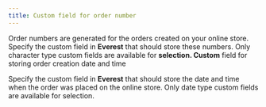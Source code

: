 ```yaml
---
title: Custom field for order number
---
```



Order numbers are generated for the orders created on your online store.  Specify the custom field in **Everest**  that should store these numbers. Only character type custom fields are  available for **selection. Custom**  field for storing order creation date and time


Specify the custom field in **Everest**  that should store the date and time when the order was placed on the online  store. Only date type custom fields are available for selection.
